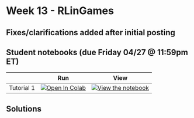 
# Week 13 - RLinGames

## Fixes/clarifications added after initial posting


## Student notebooks (due Friday 04/27 @ 11:59pm ET)

|   | Run | View |
| - | --- | ---- |
| Tutorial 1 | [![Open In Colab](https://colab.research.google.com/assets/colab-badge.svg)](https://colab.research.google.com/github/CIS-522/course-content/blob/main/W13_RLinGames/students/CIS_522_W13D1_Tutorial_–_Student_Version.ipynb) | [![View the notebook](https://img.shields.io/badge/render-nbviewer-orange.svg)](https://nbviewer.jupyter.org/github/CIS-522/course-content/blob/main/W13_RLinGames/students/CIS_522_W13D1_Tutorial_–_Student_Version.ipynb?flush_cache=true) |



## Solutions
